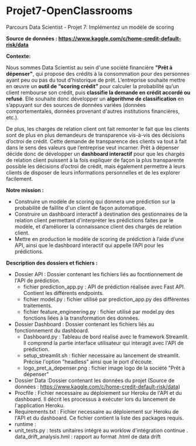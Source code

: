 # Projet7-OpenClassrooms
Parcours Data Scientist - Projet 7: Implémentez un modèle de scoring

**Source de données : https://www.kaggle.com/c/home-credit-default-risk/data**

**Contexte:**

Nous sommes Data Scientist au sein d'une société financière **"Prêt à dépenser"**, qui propose des crédits à la consommation pour des personnes ayant peu ou pas du tout d'historique de prêt.
L’entreprise souhaite mettre en œuvre un **outil de “scoring crédit”** pour calculer la probabilité qu’un client rembourse son crédit, puis **classifie la demande en crédit accordé ou refusé**. Elle souhaite donc développer un **algorithme de classification** en s’appuyant sur des sources de données variées (données comportementales, données provenant d'autres institutions financières, etc.).

De plus, les chargés de relation client ont fait remonter le fait que les clients sont de plus en plus demandeurs de transparence vis-à-vis des décisions d’octroi de crédit. Cette demande de transparence des clients va tout à fait dans le sens des valeurs que l’entreprise veut incarner.
Prêt à dépenser décide donc de développer un **dashboard interactif** pour que les chargés de relation client puissent à la fois expliquer de façon la plus transparente possible les décisions d’octroi de crédit, mais également permettre à leurs clients de disposer de leurs informations personnelles et de les explorer facilement. 

**Notre mission :**

* Construire un modèle de scoring qui donnera une prédiction sur la probabilité de faillite d'un client de façon automatique.
* Construire un dashboard interactif à destination des gestionnaires de la relation client permettant d'interpréter les prédictions faites par le modèle, et d’améliorer la connaissance client des chargés de relation client.
* Mettre en production le modèle de scoring de prédiction à l’aide d’une API, ainsi que le dashboard interactif qui appelle l’API pour les prédictions.

**Description des dossiers et fichiers :**
* Dossier API : Dossier contenant les fichiers liés au focntionnement de l'API de prédiction.
    * fichier prediction_app.py : API de prédiction réalisée avec Fast API. Contient les différents endpoints.
    * fichier model.py : fichier utilisé par prediction_app.py des différentes traitements.
    * fichier feature_engineering.py : fichier utilisé par model.py des fonctions liées à la transformation des données.
* Dossier Dashboard : Dossier contenant les fichiers liés au fonctionnement du dashboard. 
    * Dashboard.py : Tableau de bord réalisé avec le framework Streamlit. Il comprend la partie interface utilisateur qui interagit avec l'API de prédiction.
    * setup_streamlit.sh : fichier necessaire au lancement de streamlit. Précise l'option "headless" ainsi que le port d'écoute.
    * logo_pret_a_depenser.png : fichier image logo de la société "Prêt à dépenser"
* Dossier Data :Dossier contenant les données du projet (Source de données : https://www.kaggle.com/c/home-credit-default-risk/data) 
* Procfile : Fichier necessaire au déploiement sur Heroku de l'API et du dashboard. Il décrit les processus à exécuter lors du lancement de l'application Heroku.
* Requirements.txt : Fichier necessaire au déploiement sur Heroku de l'API et du dashboard. Ce fichier contient la liste des  packages requis.
* runtime : 
* unit_tests.py : tests unitaires intégré au worklow d'intégration continue
. data_drift_analysis.hml : rapport au format .html de data drift
